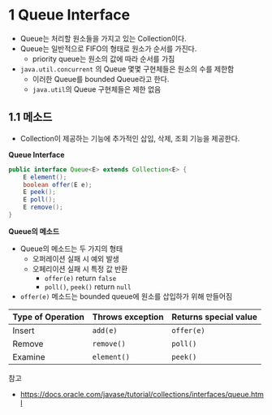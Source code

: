 # 1 Queue Interface

* Queue는 처리할 원소들을 가지고 있는 Collection이다.
* Queue는 일반적으로 FIFO의 형태로 원소가 순서를 가진다.
  * priority queue는 원소의 값에 따라 순서를 가짐
* `java.util.concurrent` 의 Queue 몇몇 구현체들은 원소의 수를 제한함
  * 이러한 Queue를 bounded Queue라고 한다.
  * `java.util`의 Queue 구현체들은 제한 없음



## 1.1 메소드

* Collection이 제공하는 기능에 추가적인 삽입, 삭제, 조회 기능을 제공한다.



**Queue Interface**

```java
public interface Queue<E> extends Collection<E> {
    E element();
    boolean offer(E e);
    E peek();
    E poll();
    E remove();
}
```



**Queue의 메소드**

* Queue의 메소드는 두 가지의 형태
  * 오퍼레이션 실패 시 예외 발생
  * 오페리이션 실패 시 특정 값 반환
    * `offer(e)` return `false` 
    * `poll()`, `peek()` return `null`
* `offer(e)` 메소드는 bounded queue에 원소를 삽입하가 위해 만들어짐

| Type of Operation | Throws exception | Returns special value |
| ----------------- | ---------------- | --------------------- |
| Insert            | `add(e)`         | `offer(e)`            |
| Remove            | `remove()`       | `poll()`              |
| Examine           | `element()`      | `peek()`              |



참고

* https://docs.oracle.com/javase/tutorial/collections/interfaces/queue.html